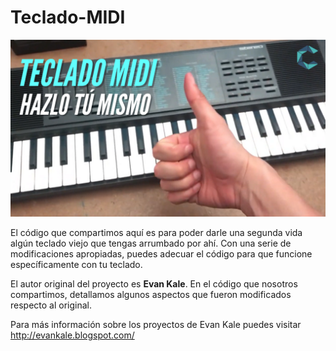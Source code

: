 # Teclado-MIDI

![hey](Miniatura_de_YouTube.png?raw=true "thumbnail")

El código que compartimos aquí es para poder darle una segunda vida algún teclado viejo que tengas arrumbado por ahí.
Con una serie de modificaciones apropiadas, puedes adecuar el código para que funcione específicamente con tu teclado.

El autor original del proyecto es **Evan Kale**. En el código que nosotros compartimos, detallamos algunos aspectos que fueron modificados respecto al original.

Para más información sobre los proyectos de Evan Kale puedes visitar http://evankale.blogspot.com/
